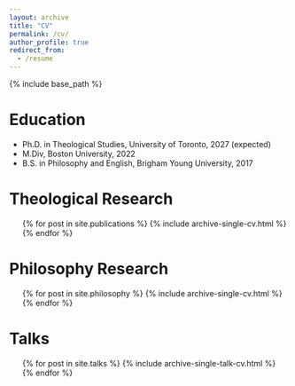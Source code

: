 ```yaml
---
layout: archive
title: "CV"
permalink: /cv/
author_profile: true
redirect_from:
  - /resume
---
```


{% include base_path %}

Education
======
* Ph.D. in Theological Studies, University of Toronto, 2027 (expected)
* M.Div, Boston University, 2022
* B.S. in Philosophy and English, Brigham Young University, 2017

Theological Research
======
  <ul>{% for post in site.publications %}
    {% include archive-single-cv.html %}
  {% endfor %}</ul>

Philosophy Research
======
  <ul>{% for post in site.philosophy %}
    {% include archive-single-cv.html %}
  {% endfor %}</ul>
  
Talks
======
  <ul>{% for post in site.talks %}
    {% include archive-single-talk-cv.html %}
  {% endfor %}</ul>

  <!---
Teaching
======
  <ul>{% for post in site.teaching %}
    {% include archive-single-cv.html %}
  {% endfor %}</ul>
  --->
